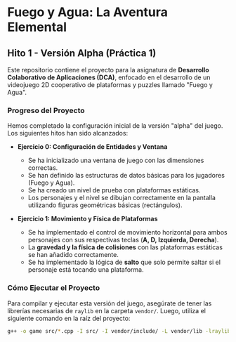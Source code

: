 # Fuego y Agua: La Aventura Elemental

## **Hito 1 - Versión Alpha (Práctica 1)**

Este repositorio contiene el proyecto para la asignatura de **Desarrollo Colaborativo de Aplicaciones (DCA)**, enfocado en el desarrollo de un videojuego 2D cooperativo de plataformas y puzzles llamado "Fuego y Agua".

### **Progreso del Proyecto**

Hemos completado la configuración inicial de la versión "alpha" del juego. Los siguientes hitos han sido alcanzados:

- **Ejercicio 0: Configuración de Entidades y Ventana**
  - Se ha inicializado una ventana de juego con las dimensiones correctas.
  - Se han definido las estructuras de datos básicas para los jugadores (Fuego y Agua).
  - Se ha creado un nivel de prueba con plataformas estáticas.
  - Los personajes y el nivel se dibujan correctamente en la pantalla utilizando figuras geométricas básicas (rectángulos).

- **Ejercicio 1: Movimiento y Física de Plataformas**
  - Se ha implementado el control de movimiento horizontal para ambos personajes con sus respectivas teclas (**A, D, Izquierda, Derecha**).
  - La **gravedad y la física de colisiones** con las plataformas estáticas se han añadido correctamente.
  - Se ha implementado la lógica de **salto** que solo permite saltar si el personaje está tocando una plataforma.


### **Cómo Ejecutar el Proyecto**

Para compilar y ejecutar esta versión del juego, asegúrate de tener las librerías necesarias de `raylib` en la carpeta `vendor/`. Luego, utiliza el siguiente comando en la raíz del proyecto:

```bash
g++ -o game src/*.cpp -I src/ -I vendor/include/ -L vendor/lib -lraylib -lopengl32 -lgdi32 -lwinmm